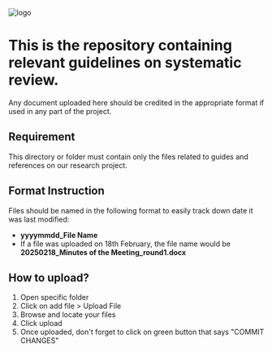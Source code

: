 
![logo](/docs/images/header/header3_rg.png)

# This is the repository containing relevant guidelines on systematic review.

Any document uploaded here should be credited in the appropriate format if used in any part of the project.

## Requirement
This directory or folder must contain only the files related to guides and references on our research project.

## Format Instruction
Files should be named in the following format to easily track down date it was last modified:
  - **yyyymmdd_File Name**
  - If a file was uploaded on 18th February, the file name would be **20250218_Minutes of the Meeting_round1.docx**

## How to upload?
1. Open specific folder
2. Click on add file > Upload File
3. Browse and locate your files
4. Click upload
5. Once uploaded, don't forget to click on green button that says "COMMIT CHANGES"

